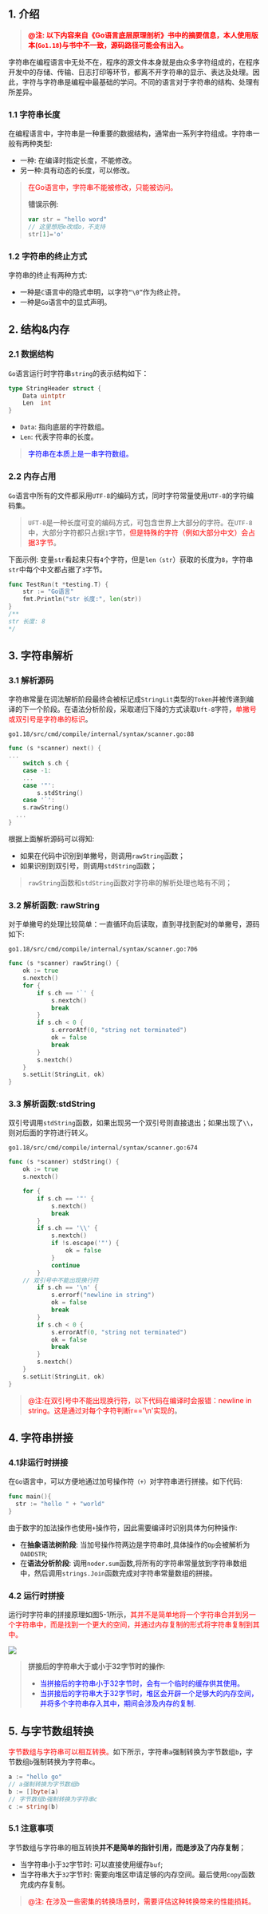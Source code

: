 ## 1. 介绍

> <font color=red><b>@注: 以下内容来自《Go语言底层原理剖析》书中的摘要信息，本人使用版本(`Go1.18`)与书中不一致，源码路径可能会有出入。</b></font>

字符串在编程语言中无处不在，程序的源文件本身就是由众多字符组成的，在程序开发中的存储、传输、日志打印等环节，都离不开字符串的显示、表达及处理。因此，字符与字符串是编程中最基础的学问。不同的语言对于字符串的结构、处理有所差异。

### 1.1 字符串长度

在编程语言中，字符串是一种重要的数据结构，通常由一系列字符组成。字符串一般有两种类型:

- 一种: 在编译时指定长度，不能修改。
- 另一种:具有动态的长度，可以修改。

> <font color=red>在Go语言中，字符串不能被修改，只能被访问。</font>
>
> **错误示例:**
>
> ```go
> var str = "hello word"
> // 这里想把e改成o，不支持
> str[1]='o'
> ```

### 1.2 字符串的终止方式

字符串的终止有两种方式:

- 一种是`C`语言中的隐式申明，以字符`“\0”`作为终止符。
- 一种是`Go`语言中的显式声明。

## 2. 结构&内存

### 2.1 数据结构

`Go`语言运行时字符串`string`的表示结构如下：

```go
type StringHeader struct {
	Data uintptr
	Len  int
}
```

- `Data`: 指向底层的字符数组。
- `Len`: 代表字符串的长度。

> <font color=blue>字符串在本质上是一串字符数组。</font>

### 2.2 内存占用

`Go`语言中所有的文件都采用`UTF-8`的编码方式，同时字符常量使用`UTF-8`的字符编码集。

> `UFT-8`是一种长度可变的编码方式，可包含世界上大部分的字符。在`UTF-8`中，大部分字符都只占据`1`字节，<font color=red>但是特殊的字符（例如大部分中文）会占据3字节</font>。

下面示例: 变量`str`看起来只有`4`个字符，但是`len（str`）获取的长度为`8`，字符串`str`中每个中文都占据了`3`字节。

```go
func TestRun(t *testing.T) {
	str := "Go语言"
	fmt.Println("str 长度:", len(str))
}
/**
str 长度: 8
*/
```

## 3. 字符串解析

### 3.1 解析源码

字符串常量在词法解析阶段最终会被标记成`StringLit`类型的`Token`并被传递到编译的下一个阶段。在语法分析阶段，采取递归下降的方式读取`Uft-8`字符，<font color=red>单撇号或双引号是字符串的标识</font>。

`go1.18/src/cmd/compile/internal/syntax/scanner.go:88`

```go
func (s *scanner) next() {
...
	switch s.ch {
	case -1:
	...
	case '"':
		s.stdString()
	case '`':
    s.rawString()
  ...
}
```

根据上面解析源码可以得知:

- 如果在代码中识别到单撇号，则调用`rawString`函数；
- 如果识别到双引号，则调用`stdString`函数；

> `rawString`函数和`stdString`函数对字符串的解析处理也略有不同；

### 3.2  解析函数: rawString

对于单撇号的处理比较简单：一直循环向后读取，直到寻找到配对的单撇号，源码如下:

`go1.18/src/cmd/compile/internal/syntax/scanner.go:706`

```go
func (s *scanner) rawString() {
	ok := true
	s.nextch()
	for {
		if s.ch == '`' {
			s.nextch()
			break
		}
		if s.ch < 0 {
			s.errorAtf(0, "string not terminated")
			ok = false
			break
		}
		s.nextch()
	}
	s.setLit(StringLit, ok)
}
```

### 3.3  解析函数:stdString

双引号调用`stdString`函数，如果出现另一个双引号则直接退出；如果出现了`\\`，则对后面的字符进行转义。

`go1.18/src/cmd/compile/internal/syntax/scanner.go:674`

```go
func (s *scanner) stdString() {
	ok := true
	s.nextch()

	for {
		if s.ch == '"' {
			s.nextch()
			break
		}
		if s.ch == '\\' {
			s.nextch()
			if !s.escape('"') {
				ok = false
			}
			continue
		}
    // 双引号中不能出现换行符
		if s.ch == '\n' {
			s.errorf("newline in string")
			ok = false
			break
		}
		if s.ch < 0 {
			s.errorAtf(0, "string not terminated")
			ok = false
			break
		}
		s.nextch()
	}
	s.setLit(StringLit, ok)
}
```

> <font color=red>@注:在双引号中不能出现换行符，以下代码在编译时会报错：newline in string。这是通过对每个字符判断r=='\\n'实现的</font>。

## 4. 字符串拼接

### 4.1非运行时拼接

在`Go`语言中，可以方便地通过加号操作符`（+）`对字符串进行拼接。如下代码:

```go
func main(){
  str := "hello " + "world"
}
```

由于数字的加法操作也使用`+`操作符，因此需要编译时识别具体为何种操作:

- 在**抽象语法树阶段**: 当加号操作符两边是字符串时,具体操作的`Op`会被解析为`OADDSTR`;
- 在**语法分析阶段**: 调用`noder.sum`函数,将所有的字符串常量放到字符串数组中，然后调用`strings.Join`函数完成对字符串常量数组的拼接。

### 4.2 运行时拼接

运行时字符串的拼接原理如图5-1所示，<font color=red>其并不是简单地将一个字符串合并到另一个字符串中，而是找到一个更大的空间，并通过内存复制的形式将字符串复制到其中。</font>

![](http://img.liuqh.icu/image-20230128153635563.png)

> **拼接后的字符串大于或小于32字节时的操作:**
>
> - <font color=blue>当拼接后的字符串小于32字节时，会有一个临时的缓存供其使用。</font>
> -  <font color=blue>当拼接后的字符串大于32字节时，堆区会开辟一个足够大的内存空间，并将多个字符串存入其中，期间会涉及内存的复制.</font>



## 5. 与字节数组转换

<font color=red>字节数组与字符串可以相互转换。</font>如下所示，字符串`a`强制转换为字节数组`b`，字节数组`b`强制转换为字符串`c`。

```go
a := "hello go"
// a强制转换为字节数组b
b := []byte(a)
// 字节数组b强制转换为字符串c
c := string(b)
```

### 5.1 注意事项

字节数组与字符串的相互转换**并不是简单的指针引用，而是涉及了内存复制**；

- 当字符串小于`32`字节时:  可以直接使用缓存`buf`;
- 当字符串大于`32`字节时: 需要向堆区申请足够的内存空间。最后使用`copy`函数完成内存复制。

> <font color=red>@注: 在涉及一些密集的转换场景时，需要评估这种转换带来的性能损耗。</font>
